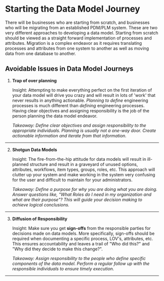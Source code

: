 # Starting the Data Model Journey
There will be businesses who are starting from scratch, and businesses who will be migrating from an established PDM/PLM system. These are two very different approaches to developing a data model. Starting from scratch should be viewed as a straight forward implementation of processes and attributes. Migration is a complex endeavor as it requires translating processes and attributes from one system to another as well as moving data from one database to another. 

## Avoidable Issues in Data Model Journeys
1) **Trap of over planning**

    Insight: Attempting to make everything perfect on the first iteration of your data model will drive you crazy and will result in lots of 'work' that never results in anything actionable. *Planning to define* engineering processes is much different than *defining* engineering processes. Having clear objectives and assigning responsibility is the job of the person planning the data model endeavor.
   
    *Takeaway: Define clear objectives and assign responsibility to the appropriate individuals. Planning is usually not a one-way door. Create actionable information and iterate from that information.*

---

2) **Shotgun Data Models**

    Insight: The fire-from-the-hip attitude for data models will result in ill-planned structure and result in a graveyard of unused options, attributes, workflows, item types, groups, roles, etc. This approach will clutter up your system and make working in the system very confusing for the user and difficult to maintain for your administrators.

   *Takeaway: Define a purpose for why you are doing what you are doing. Answer questions like, "What Roles do I need in my organization and what are their purpose"? This will guide your decision making to achieve logical conclusions.*

---

3) **Diffusion of Responsibility**

     Insight: Make sure you get **sign-offs** from the responsible parties for decisions made on data models. More specifically, sign-offs should be required when documenting a specific process, LOV's, attributes, etc. This ensures accountability and leaves a trail of "Who did this?" and "Why did they decide to make this change?".

   *Takeaway: Assign responsibility to the people who define specific components of the data model. Perform a regular follow up with the responsible individuals to ensure timely execution.*

---
